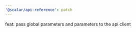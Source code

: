 ```yaml
---
'@scalar/api-reference': patch
---
```


feat: pass global parameters and parameters to the api client
